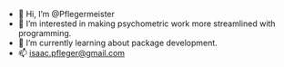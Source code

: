 - 👋 Hi, I’m @Pflegermeister
- 👀 I’m interested in making psychometric work more streamlined with programming.
- 🌱 I’m currently learning about package development.
- 📫 isaac.pfleger@gmail.com
